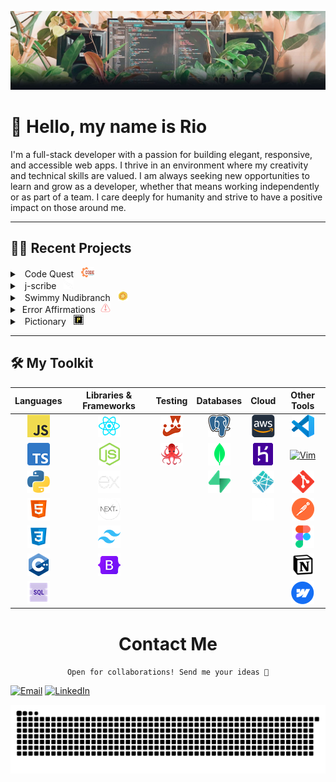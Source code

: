 [![Plants Banner](assets/Github_Banner_Plants.jpg)](https://www.linkedin.com/in/rio-edwards/)

# 👋 Hello, my name is Rio

I'm a full-stack developer with a passion for building elegant, responsive, and accessible web apps. I thrive in an environment where my creativity and technical skills are valued. I am always seeking new opportunities to learn and grow as a developer, whether that means working independently or as part of a team. I care deeply for humanity and strive to have a positive impact on those around me. <br>

---

## 👨‍💻 Recent Projects

<details><summary> &nbsp; Code Quest &nbsp;  <img src="assets/Code_Quest/logo.png" alt="Code_Quest" style="width: 21.53px; height: 16px;"/></summary>

<center>

<img src="assets/Code_Quest/animation.gif" alt="preview" width="640"/>

</center>

Level up your code with Code Quest! This immersive web app generates pseudo-random coding challenges, giving you the opportunity to learn practical coding skills in a fun and engaging way.

[Play](https://code-quest-app.netlify.app/) • [GitHub](https://github.com/rioredwards/code-quest)

 </details>

 <details><summary>&nbsp;  j-scribe &nbsp;  <img src="assets/J-Scribe/logo.png" alt="J-Scribe" style="width: 16px; height: 16px; margin: auto 0;"/></summary>

<center>

<img src="assets/J-Scribe/animation.gif" alt="preview" width="640"/>

</center>

Your All-in-One JavaScript Sandbox and Notebook. j-scribe provides users with a versatile platform to create, share, and modify code snippets in real-time.

[Try](https://j-scribe.vercel.app/) • [GitHub](https://github.com/rioredwards/j-scribe)

 </details>

<details><summary>&nbsp;  Swimmy Nudibranch &nbsp;  <img src="assets/Swimmy_Nudibranch_Images/starfish-coin.png" alt="JavaScript" style="width: 16px; height: 16px; margin: auto 0;"/></summary>

<center>

<img src="assets/Swimmy_Nudibranch_Images/Swimmy_Nudibranch.gif" alt="JavaScript" width="640"/>

</center>

An aquatic spin on the (in)famous iPhone game: "Flappy Bird". I built this with a small team for a 3-day hackathon, the theme being "Under the Sea". It features all original pixel art and music.

[Play](https://swimmy-nudibranch.netlify.app/) • [GitHub](https://github.com/Nervous-Nudibranchs/Swimmyy-Nudibranch)

 </details>
 
<details><summary>&nbsp;Error Affirmations&nbsp;  <img src="assets/Error_Affirmations_Images/pink-02 2 (1).png" alt="JavaScript" style="width: 16px; height: 16px; margin: auto 0;"/></summary>

<center>

<img src="assets/Error_Affirmations_Images/notificationbar.png" alt="JavaScript" width="640"/><br/>
<img src="assets/Error_Affirmations_Images/Jest_Example_Default.png" alt="JavaScript" width="640"/>

</center>

A full-stack app that provides an API for delivering code-related affirmations to developers. The application includes 3 UI's: a VSCode Extension, a Jest Reporter and a website.

[VS Code Extension](https://marketplace.visualstudio.com/items?itemName=VSCodeEmpaths.erroraffirmations) • [Jest Reporter](https://www.npmjs.com/package/error-affirmations) • [Website](https://error-affirmations.netlify.app/) • [GitHub](https://github.com/orgs/VSCode-Empaths/repositories)

  </details>

<details><summary>&nbsp; Pictionary &nbsp;  <img src="assets/Pictionary_Images/favicon.png" alt="JavaScript" style="width: 16px; height: 16px; margin: auto 0;"/></summary>
 
 <center>

<img src="assets/Pictionary_Images/pictionary_demo.gif" alt="JavaScript" width="640"/>

 </center>

A multiplayer, real-time drawing game inspired by the popular board game, Pictionary. Players can sign-up, create or join a game room, and earn points as a drawer or guesser in 1-minute rounds.

[Play](https://moody-pictionary.netlify.app/) • [GitHub](https://github.com/themoodymarsupials/pictionary)

</details>
 
 ---

## 🛠️ My Toolkit

|                                     Languages                                      |                           Libraries & Frameworks                           |                                                              Testing                                                               |                                   Databases                                    |                                                       Cloud                                                        |                                Other Tools                                |
| :--------------------------------------------------------------------------------: | :------------------------------------------------------------------------: | :--------------------------------------------------------------------------------------------------------------------------------: | :----------------------------------------------------------------------------: | :----------------------------------------------------------------------------------------------------------------: | :-----------------------------------------------------------------------: |
|   [![JavaScript](assets/Logos/JavaScript_Logo.png)](https://www.javascript.com/)   |      [![React.js](assets/Logos/React_Logo.png)](https://reactjs.org/)      |                                     [![Jest](assets/Logos/Jest_Logo.png)](https://jestjs.io/)                                      | [![PostgreSQL](assets/Logos/PostgreSQL_Logo.png)](https://www.postgresql.org/) | [![AWS](assets/Logos/AWS_Logo.png)](https://www.credly.com/badges/74104899-afff-463a-9625-546a88635718/public_url) | [![VSCode](assets/Logos/vscode_Logo.png)](https://code.visualstudio.com/) |
| [![Typescript](assets/Logos/Typescript_Logo.png)](https://www.typescriptlang.org/) |      [![Node.js](assets/Logos/nodejs_Logo.png)](https://nodejs.org/)       | [![react-testing-library](assets/Logos/React-Testing_Lib_Logo.png)](https://testing-library.com/docs/react-testing-library/intro/) |     [![MongoDB](assets/Logos/MongoDB_Logo.png)](https://www.mongodb.com/)      |                         [![Heroku](assets/Logos/Heroku_Logo.png)](https://www.heroku.com/)                         |       [![Vim](assets/Logos/vim_on_fire.gif)](https://www.vim.org/)        |
|         [![Python](assets/Logos/Python_Logo.png)](https://www.python.org/)         |   [![Express.js](assets/Logos/express_Logo.png)](https://expressjs.com/)   |                                                                                                                                    |      [![Supabase](assets/Logos/Supabase_Logo.png)](https://supabase.io/)       |                       [![Netlify](assets/Logos/Netlify-logo.png)](https://www.netlify.com/)                        |         [![Git](assets/Logos/Git_Logo.png)](https://git-scm.com/)         |
|         [![HTML5](assets/Logos/HTML5_Logo.png)](https://www.w3.org/html/)          |      [![Next.js](assets/Logos/nextjs_Logo.webp)](https://nextjs.org/)      |                                                                                                                                    |                                                                                |                           [![Vercel](assets/Logos/Vercel_Logo.png)](https://vercel.com/)                           |   [![Postman](assets/Logos/Postman_Logo.png)](https://www.postman.com/)   |
|        [![CSS3](assets/Logos/CSS_Logo.png)](https://www.w3.org/Style/CSS/)         |  [![Tailwind](assets/Logos/Tailwind_Logo.png)](https://tailwindcss.com/)   |                                                                                                                                    |                                                                                |                                                                                                                    |      [![Figma](assets/Logos/Figma_Logo.png)](https://www.figma.com/)      |
|    [![C++](assets/Logos/C++_Logo.png)](https://www.iso.org/standard/68564.html)    | [![Bootstrap](assets/Logos/Bootstrap_Logo.png)](https://getbootstrap.com/) |                                                                                                                                    |                                                                                |                                                                                                                    |     [![Notion](assets/Logos/Notion_Logo.png)](https://www.notion.so/)     |
|       [![SQL](assets/Logos/SQL_Logo.png)](https://en.wikipedia.org/wiki/SQL)       |                                                                            |                                                                                                                                    |                                                                                |                                                                                                                    |     [![Notion](assets/Logos/Webflow_Logo.png)](https://webflow.com/)      |

<center>

# Contact Me

`Open for collaborations! Send me your ideas 📩`

</center>

[![Email](https://img.shields.io/static/v1?message=Email&logo=gmail&color=DB4437&logoColor=EAEAEA&label=%20&style=for-the-badge)](mailto:rioredwards@gmail.com)
[![LinkedIn](https://img.shields.io/static/v1?message=LinkedIn&logo=linkedin&color=0277B5&logoColor=EAEAEA&label=%20&style=for-the-badge)](https://www.linkedin.com/in/rio-edwards/)

[![Github Snek](https://raw.githubusercontent.com/rioredwards/rioredwards/output/github-contribution-grid-snake-dark.svg)](https://github.com/marketplace/actions/generate-snake-game-from-github-contribution-grid)
